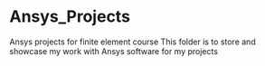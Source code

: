 # Ansys_Projects
 Ansys projects for finite element course
 This folder is to store and showcase my work with Ansys software for my projects
